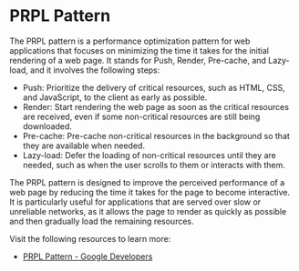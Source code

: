 # PRPL Pattern

The PRPL pattern is a performance optimization pattern for web applications that focuses on minimizing the time it takes for the initial rendering of a web page. It stands for Push, Render, Pre-cache, and Lazy-load, and it involves the following steps:

- Push: Prioritize the delivery of critical resources, such as HTML, CSS, and JavaScript, to the client as early as possible.
- Render: Start rendering the web page as soon as the critical resources are received, even if some non-critical resources are still being downloaded.
- Pre-cache: Pre-cache non-critical resources in the background so that they are available when needed.
- Lazy-load: Defer the loading of non-critical resources until they are needed, such as when the user scrolls to them or interacts with them.

The PRPL pattern is designed to improve the perceived performance of a web page by reducing the time it takes for the page to become interactive. It is particularly useful for applications that are served over slow or unreliable networks, as it allows the page to render as quickly as possible and then gradually load the remaining resources.

Visit the following resources to learn more:

- [PRPL Pattern - Google Developers](https://developers.google.com/web/fundamentals/performance/prpl-pattern)
